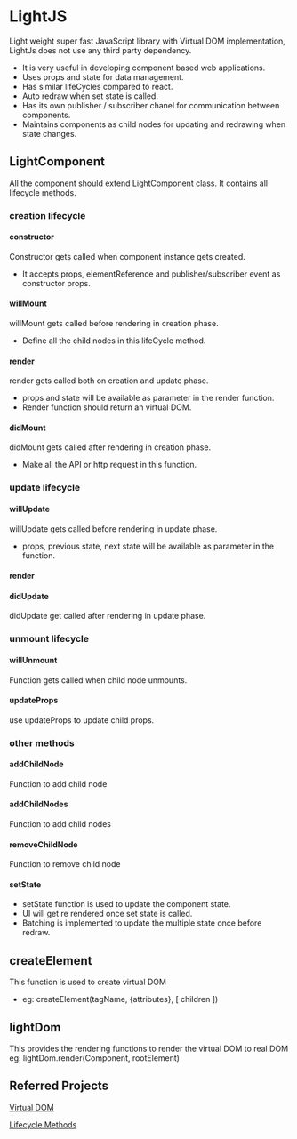 # LightJS
Light weight super fast JavaScript library with Virtual DOM implementation, LightJs does not use any third party dependency.
* It is very useful in developing component based web applications.
* Uses props and state for data management.
* Has similar lifeCycles compared to react.
* Auto redraw when set state is called.
* Has its own publisher / subscriber chanel for communication between components.
* Maintains components as child nodes for updating and redrawing when state changes.
## LightComponent
All the component should extend LightComponent class. It contains all lifecycle methods.
### creation lifecycle
#### constructor
Constructor gets called when component instance gets created.
* It accepts props, elementReference and publisher/subscriber event as constructor props.
#### willMount
willMount gets called before rendering in creation phase.
* Define all the child nodes in this lifeCycle method.
#### render
render gets called both on creation and update phase.
* props and state will be available as parameter in the render function.
* Render function should return an virtual DOM.
#### didMount
didMount gets called after rendering in creation phase.
* Make all the API or http request in this function.
### update lifecycle
#### willUpdate
willUpdate gets called before rendering in update phase.
* props, previous state, next state will be available as parameter in the function.
#### render
#### didUpdate
didUpdate get called after rendering in update phase.
### unmount lifecycle
#### willUnmount
Function gets called when child node unmounts.
#### updateProps
use updateProps to update child props.
### other methods
#### addChildNode
Function to add child node
#### addChildNodes
Function to add child nodes
#### removeChildNode
Function to remove child node
#### setState
* setState function is used to update the component state.
* UI will get re rendered once set state is called.
* Batching is implemented to update the multiple state once before redraw.
## createElement
This function is used to create virtual DOM
* eg: createElement(tagName, {attributes}, [ children ])
## lightDom
This provides the rendering functions to render the virtual DOM to real DOM
eg: lightDom.render(Component, rootElement)

## Referred Projects
[Virtual DOM](https://dev.to/ycmjason/building-a-simple-virtual-dom-from-scratch-3d05)

[Lifecycle Methods](https://reactjs.org/)
